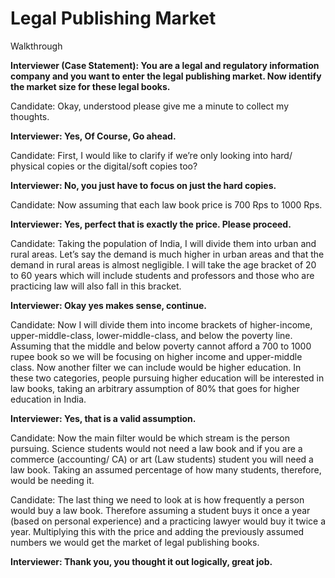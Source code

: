 # Legal Publishing Market

Walkthrough

<!-- _, Company [Bain Capability Network](/)_ -->

**Interviewer (Case Statement): You are a legal and regulatory information company and you want to enter the legal publishing market. Now identify the market size for these legal books.**

Candidate: Okay, understood please give me a minute to collect my thoughts.

**Interviewer: Yes, Of Course, Go ahead.**

Candidate: First, I would like to clarify if we’re only looking into hard/ physical copies or the
digital/soft copies too?

**Interviewer: No, you just have to focus on just the hard copies.**

Candidate: Now assuming that each law book price is 700 Rps to 1000 Rps.

**Interviewer: Yes, perfect that is exactly the price. Please proceed.**

Candidate: Taking the population of India, I will divide them into urban and rural areas. Let’s say the demand is much higher in urban areas and that the demand in rural areas is almost negligible. I will take the age bracket of 20 to 60 years which will include students and professors and those who are practicing law will also fall in this bracket.

**Interviewer: Okay yes makes sense, continue.**

Candidate: Now I will divide them into income brackets of higher-income, upper-middle-class, lower-middle-class, and below the poverty line. Assuming that the middle and below poverty cannot afford a 700 to 1000 rupee book so we will be focusing on higher income and upper-middle class. Now another filter we can include would be higher education. In these two categories, people pursuing higher education will be interested in law books, taking an arbitrary assumption of 80% that goes for higher education in India.

**Interviewer: Yes, that is a valid assumption.**

Candidate: Now the main filter would be which stream is the person pursuing.
Science students would not need a law book and if you are a commerce (accounting/ CA) or art (Law students) student you will need a law book.
Taking an assumed percentage of how many students, therefore, would be needing it.

Candidate: The last thing we need to look at is how frequently a person would buy a law book.
Therefore assuming a student buys it once a year (based on personal experience) and a practicing lawyer would buy it twice a year.
Multiplying this with the price and adding the previously assumed numbers we would get the market of legal publishing books.

**Interviewer: Thank you, you thought it out logically, great job.**
